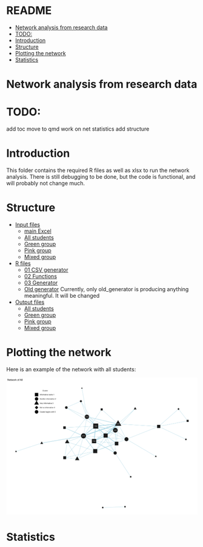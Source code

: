 # README


- [Network analysis from research
  data](#network-analysis-from-research-data)
- [TODO:](#todo)
- [Introduction](#introduction)
- [Structure](#structure)
- [Plotting the network](#plotting-the-network)
- [Statistics](#statistics)

# Network analysis from research data

# TODO:

add toc move to qmd work on net statistics add structure

# Introduction

This folder contains the required R files as well as xlsx to run the
network analysis. There is still debugging to be done, but the code is
functional, and will probably not change much.

# Structure

- [Input files](input%20files/)
  - [main Excel](input%20files/matrixcorrect.xlsx)
  - [All students](input%20files/all.csv)
  - [Green group](input%20files/greens.csv)
  - [Pink group](input%20files/pinks.csv)
  - [Mixed group](input%20files/hetero.csv)
- [R files](R%20files/)
  - [01 CSV generator](R%20files/01%20csv%20from%20xlsx.R)
  - [02 Functions](R%20files/02%20functions.R)
  - [03 Generator](R%20files/03%20generator.R)
  - [Old generator](R%20files/old%20generator.R) Currently, only
    old_generator is producing anything meaningful. It will be changed
- [Output files](output%20files/)
  - [All students](output%20files/net_all.png)
  - [Green group](output%20files/net_greens.png)
  - [Pink group](output%20files/net_pinks.png)
  - [Mixed group](output%20files/net_hetero.png)

# Plotting the network

Here is an example of the network with all students:

![](output%20files/net_all.png)

# Statistics
